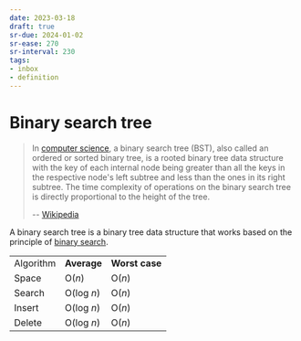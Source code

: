 ```yaml
---
date: 2023-03-18
draft: true
sr-due: 2024-01-02
sr-ease: 270
sr-interval: 230
tags:
- inbox
- definition
---
```


# Binary search tree

> In [computer science](./binary%20search%20tree.md), a binary search tree
> (BST), also called an ordered or sorted binary tree, is a rooted binary tree
> data structure with the key of each internal node being greater than all the
> keys in the respective node's left subtree and less than the ones in its right
> subtree. The time complexity of operations on the binary search tree is
> directly proportional to the height of the tree.
>
> -- [Wikipedia](https://en.wikipedia.org/wiki/Binary_search_tree)

A binary search tree is a binary tree data structure that works based on the
principle of [binary search](./binary%20search%20algorithm.md).

|           |             |                |
| --------- | ----------- | -------------- |
| Algorithm | **Average** | **Worst case** |
| Space     | O(_n_)      | O(_n_)         |
| Search    | O(log _n_)  | O(_n_)         |
| Insert    | O(log _n_)  | O(_n_)         |
| Delete    | O(log _n_)  | O(_n_)         |